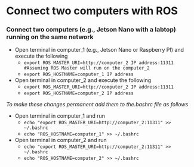 # Connect two computers with ROS
### Connect two computers (e.g., Jetson Nano with a labtop) running on the same network

- Open terminal in computer_1 (e.g., Jetson Nano or Raspberry PI) and execute the following
   - `export ROS_MASTER_URI=http://computer_2 IP address:11311 #Assuming ROS Master will run on the computer_2`
   - `export ROS_HOSTNAME=computer_1 IP address` 
- Open terminal in computer_2 and execute the following
   - `export ROS_MASTER_URI=http://computer_2 IP address:11311` 
   - `export ROS_HOSTNAME=computer_2 IP address` 
  
*To make these changes permanent add them to the.bashrc file as follows*
- Open terminal in computer_1 and run
   - `echo "export ROS_MASTER_URI=http://computer_2:11311" >> ~/.bashrc`
   - `echo "ROS_HOSTNAME=computer_1" >> ~/.bashrc`
- Open terminal in computer_2 and run
   - `echo "export ROS_MASTER_URI=http://computer_2:11311" >> ~/.bashrc`
   - `echo "ROS_HOSTNAME=computer_2" >> ~/.bashrc`
 
